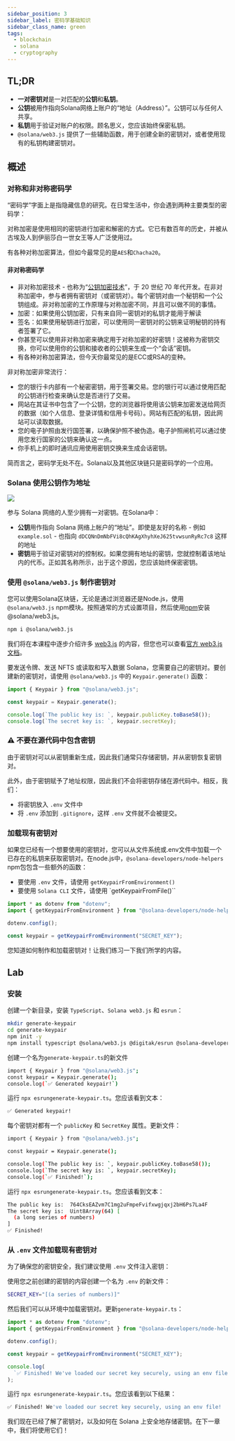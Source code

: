 ```yaml
---
sidebar_position: 3
sidebar_label: 密码学基础知识
sidebar_class_name: green
tags:
  - blockchain
  - solana
  - cryptography
---
```



## TL;DR

- **一对密钥对**是一对匹配的**公钥**和**私钥**。
- **公钥**被用作指向Solana网络上账户的“地址（Address）”。公钥可以与任何人共享。
- **私钥**用于验证对账户的权限。顾名思义，您应该始终保密私钥。
- `@solana/web3.js` 提供了一些辅助函数，用于创建全新的密钥对，或者使用现有的私钥构建密钥对。

## 概述

### 对称和非对称密码学

“密码学”字面上是指隐藏信息的研究。在日常生活中，你会遇到两种主要类型的密码学：

对称加密是使用相同的密钥进行加密和解密的方式。它已有数百年的历史，并被从古埃及人到伊丽莎白一世女王等人广泛使用过。

有各种对称加密算法，但如今最常见的是`AES`和`Chacha20`。

#### 非对称密码学

- 非对称加密技术 - 也称为“[公钥加密技术](https://en.wikipedia.org/wiki/Public-key_cryptography)”，于 20 世纪 70 年代开发。在非对称加密中，参与者拥有密钥对（或密钥对）。每个密钥对由一个秘钥和一个公钥组成。非对称加密的工作原理与对称加密不同，并且可以做不同的事情。
- 加密：如果使用公钥加密，只有来自同一密钥对的私钥才能用于解读
- 签名：如果使用秘钥进行加密，可以使用同一密钥对的公钥来证明秘钥的持有者签署了它。
- 你甚至可以使用非对称加密来确定用于对称加密的好密钥！这被称为密钥交换，你可以使用你的公钥和接收者的公钥来生成一个“会话”密钥。
- 有各种对称加密算法，但今天你最常见的是ECC或RSA的变种。

非对称加密非常流行：

- 您的银行卡内部有一个秘密密钥，用于签署交易。您的银行可以通过使用匹配的公钥进行检查来确认您是否进行了交易。
- 网站在其证书中包含了一个公钥，您的浏览器将使用该公钥来加密发送给网页的数据（如个人信息、登录详情和信用卡号码）。网站有匹配的私钥，因此网站可以读取数据。
- 您的电子护照由发行国签署，以确保护照不被伪造。电子护照闸机可以通过使用您发行国家的公钥来确认这一点。
- 你手机上的即时通讯应用使用密钥交换来生成会话密钥。

简而言之，密码学无处不在。Solana以及其他区块链只是密码学的一个应用。

### Solana 使用公钥作为地址

![](./img/wallet-addresses.svg)

参与 Solana 网络的人至少拥有一对密钥。在Solana中：

- **公钥**用作指向 Solana 网络上帐户的“地址”。即使是友好的名称 - 例如 `example.sol` - 也指向 `dDCQNnDmNbFVi8cQhKAgXhyhXeJ625tvwsunRyRc7c8` 这样的地址
- **密钥**用于验证对密钥对的控制权。如果您拥有地址的密钥，您就控制着该地址内的代币。正如其名称所示，出于这个原因，您应该始终保密密钥。


### 使用 `@solana/web3.js` 制作密钥对

您可以使用Solana区块链，无论是通过浏览器还是Node.js，使用`@solana/web3.js` npm模块。按照通常的方式设置项目，然后使用[npm](https://nodesource.com/blog/an-absolute-beginners-guide-to-using-npm/)安装@solana/web3.js。

```bash
npm i @solana/web3.js
```

我们将在本课程中逐步介绍许多 [web3.js](https://docs.solana.com/developing/clients/javascript-reference) 的内容，但您也可以查看[官方 web3.js 文档](https://docs.solana.com/developing/clients/javascript-reference)。

要发送令牌、发送 NFTS 或读取和写入数据 Solana，您需要自己的密钥对。要创建新的密钥对，请使用 `@solana/web3.js` 中的 `Keypair.generate()` 函数：


```js
import { Keypair } from "@solana/web3.js";

const keypair = Keypair.generate();

console.log(`The public key is: `, keypair.publicKey.toBase58());
console.log(`The secret key is: `, keypair.secretKey);
```

### ⚠️ 不要在源代码中包含密钥

由于密钥对可以从密钥重新生成，因此我们通常只存储密钥，并从密钥恢复密钥对。

此外，由于密钥赋予了地址权限，因此我们不会将密钥存储在源代码中。相反，我们：

- 将密钥放入 `.env` 文件中
- 将 `.env` 添加到 `.gitignore`，这样 `.env` 文件就不会被提交。

### 加载现有密钥对

如果您已经有一个想要使用的密钥对，您可以从文件系统或.env文件中加载一个已存在的私钥来获取密钥对。在node.js中，`@solana-developers/node-helpers` npm包包含一些额外的函数：

- 要使用 `.env` 文件，请使用 `getKeypairFromEnvironment()`
- 要使用 `Solana CLI` 文件，请使用 `getKeypairFromFile()``

```js
import * as dotenv from "dotenv";
import { getKeypairFromEnvironment } from "@solana-developers/node-helpers";

dotenv.config();

const keypair = getKeypairFromEnvironment("SECRET_KEY");
```

您知道如何制作和加载密钥对！让我们练习一下我们所学的内容。

## Lab

### 安装

创建一个新目录，安装 `TypeScript`、`Solana web3.js` 和 `esrun`：

```bash
mkdir generate-keypair
cd generate-keypair
npm init -y
npm install typescript @solana/web3.js @digitak/esrun @solana-developers/node-helpers
```

创建一个名为`generate-keypair.ts`的新文件

```bash
import { Keypair } from "@solana/web3.js";
const keypair = Keypair.generate();
console.log(`✅ Generated keypair!`)
```

运行 `npx esrungenerate-keypair.ts`。您应该看到文本：

```bash
✅ Generated keypair!
```

每个密钥对都有一个 `publicKey` 和 `SecretKey` 属性。更新文件：

```bash
import { Keypair } from "@solana/web3.js";

const keypair = Keypair.generate();

console.log(`The public key is: `, keypair.publicKey.toBase58());
console.log(`The secret key is: `, keypair.secretKey);
console.log(`✅ Finished!`);
```

运行 `npx esrungenerate-keypair.ts`。您应该看到文本：

```bash
The public key is:  764CksEAZvm7C1mg2uFmpeFvifxwgjqxj2bH6Ps7La4F
The secret key is:  Uint8Array(64) [
  (a long series of numbers)
]
✅ Finished!
```

### 从 `.env` 文件加载现有密钥对


为了确保您的密钥安全，我们建议使用 `.env` 文件注入密钥：

使用您之前创建的密钥的内容创建一个名为 `.env` 的新文件：

```bash
SECRET_KEY="[(a series of numbers)]"
```

然后我们可以从环境中加载密钥对。更新`generate-keypair.ts`：

```js
import * as dotenv from "dotenv";
import { getKeypairFromEnvironment } from "@solana-developers/node-helpers";

dotenv.config();

const keypair = getKeypairFromEnvironment("SECRET_KEY");

console.log(
  `✅ Finished! We've loaded our secret key securely, using an env file!`
);
```

运行 `npx esrungenerate-keypair.ts`。您应该看到以下结果：


```bash
✅ Finished! We've loaded our secret key securely, using an env file!
```

我们现在已经了解了密钥对，以及如何在 Solana 上安全地存储密钥。在下一章中，我们将使用它们！
